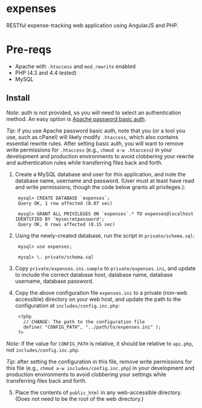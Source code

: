 # expenses
 
RESTful expense-tracking web application using AngularJS and PHP.

# Pre-reqs

* Apache with `.htaccess` and `mod_rewrite` enabled
* PHP (4.3 and 4.4 tested)
* MySQL 

## Install

*Note*: auth is not provided, so you will need to select an authentication method. An easy option is [Apache password basic auth](http://wiki.apache.org/httpd/PasswordBasicAuth).

*Tip*: if you use Apache password basic auth, note that you (or a tool you use, such as cPanel) will likely modify `.htaccess`, which also contains essential rewrite rules. After setting basic auth, you will want to remove write permissions for `.htaccess` (e.g., `chmod a-w .htaccess`) in your development and production environments to avoid clobbering your rewrite and authentication rules while transferring files back and forth.

1. Create a MySQL database and user for this application, and note the database name, username and password. (User must at least have read and write permissions, though the code below grants all privileges.):

        mysql> CREATE DATABASE `expenses`;
        Query OK, 1 row affected (0.07 sec)

        mysql> GRANT ALL PRIVILEGES ON `expenses`.* TO expenses@localhost IDENTIFIED BY 'mysecretpassword';
        Query OK, 0 rows affected (0.15 sec)

2. Using the newly-created database, run the script in `private/schema.sql`:

        mysql> use expenses;

        mysql> \. private/schema.sql

3. Copy `private/expenses.ini.sample` to `private/expenses.ini`, and update to include the correct database host, database name, database username, database password.

4. Copy the above configuration file `expenses.ini` to a private (non-web accessible) directory on your web host, and update the path to the configuration at `includes/config.inc.php`:
        
        <?php
          // CHANGE: The path to the configuration file
          define( "CONFIG_PATH", "../path/to/expenses.ini" ); 
        ?>

  *Note*: if the value for `CONFIG_PATH` is relative, it should be relative to `api.php`, not `includes/config.inc.php`.

  *Tip*: after setting the configuration in this file, remove write permissions for this file (e.g., `chmod a-w includes/config.inc.php`) in your development and production environments to avoid clobbering your settings while transferring files back and forth.

5. Place the contents of `public_html` in any web-accessible directory. (Does not need to be the root of the web directory.)


